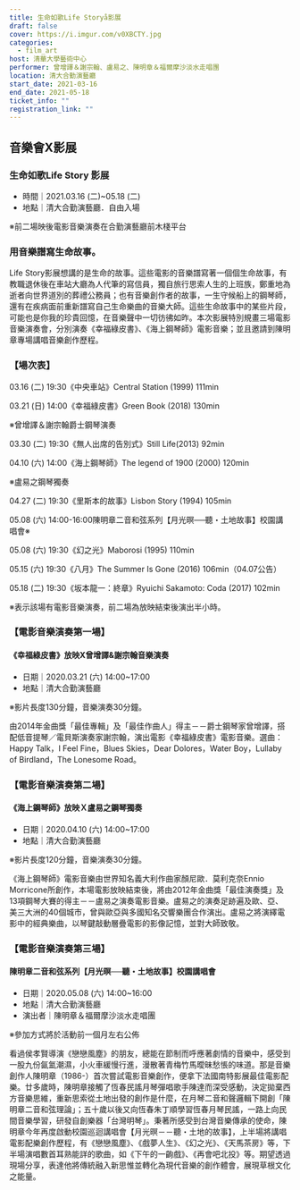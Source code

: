 ```yaml
---
title: 生命如歌Life Storyå影展
draft: false
cover: https://i.imgur.com/v0XBCTY.jpg
categories:
  - film_art
host: 清華大學藝術中心
performer: 曾增譯＆謝宗翰、盧易之、陳明章＆福爾摩沙淡水走唱團
location: 清大合勤演藝廳
start_date: 2021-03-16
end_date: 2021-05-18
ticket_info: ""
registration_link: ""
---
```

## 音樂會X影展
### 生命如歌Life Story 影展
* 時間｜2021.03.16 (二)~05.18 (二)
* 地點｜清大合勤演藝廳．自由入場

※前二場映後電影音樂演奏在合勤演藝廳前木棧平台

### 用音樂譜寫生命故事。

Life Story影展想講的是生命的故事。這些電影的音樂譜寫著一個個生命故事，有教職退休後在車站大廳為人代筆的寫信員，獨自旅行思索人生的上班族，鄭重地為逝者向世界道別的葬禮公務員；也有音樂創作者的故事，一生守候船上的鋼琴師，還有在疾病面前重新譜寫自己生命樂曲的音樂大師。這些生命故事中的某些片段，可能也是你我的珍貴回憶，在音樂聲中一切彷彿如昨。本次影展特別規畫三場電影音樂演奏會，分別演奏《幸福綠皮書》、《海上鋼琴師》電影音樂；並且邀請到陳明章專場講唱音樂創作歷程。

### 【場次表】
03.16 (二) 19:30《中央車站》Central Station (1999) 111min

03.21 (日) 14:00《幸福綠皮書》Green Book (2018) 130min

※曾增譯＆謝宗翰爵士鋼琴演奏

03.30 (二) 19:30《無人出席的告別式》Still Life(2013) 92min

04.10 (六) 14:00《海上鋼琴師》The legend of 1900 (2000) 120min

※盧易之鋼琴獨奏

04.27 (二) 19:30《里斯本的故事》Lisbon Story (1994) 105min

05.08 (六) 14:00-16:00陳明章二音和弦系列【月光暝──聽・土地故事】校園講唱會※

05.08 (六) 19:30《幻之光》Maborosi (1995) 110min

05.15 (六) 19:30《八月》The Summer Is Gone (2016) 106min（04.07公告）

05.18 (二) 19:30《坂本龍一：終章》Ryuichi Sakamoto: Coda (2017) 102min

※表示該場有電影音樂演奏，前二場為放映結束後演出半小時。

### 【電影音樂演奏第一場】
#### 《幸福綠皮書》放映X曾增譯&謝宗翰音樂演奏
* 日期｜2020.03.21 (六) 14:00~17:00
* 地點｜清大合勤演藝廳

※影片長度130分鐘，音樂演奏30分鐘。

由2014年金曲獎「最佳專輯」及「最佳作曲人」得主－－爵士鋼琴家曾增譯，搭配低音提琴／電貝斯演奏家謝宗翰，演出電影《幸福綠皮書》電影音樂。選曲：Happy Talk，I Feel Fine，Blues Skies，Dear Dolores，Water Boy，Lullaby of Birdland，The Lonesome Road。


### 【電影音樂演奏第二場】
#### 《海上鋼琴師》放映Ｘ盧易之鋼琴獨奏
* 日期｜2020.04.10 (六) 14:00~17:00
* 地點｜清大合勤演藝廳

※影片長度120分鐘，音樂演奏30分鐘。

《海上鋼琴師》電影音樂由世界知名義大利作曲家顏尼歐．莫利克奈Ennio Morricone所創作，本場電影放映結束後，將由2012年金曲獎「最佳演奏獎」及13項鋼琴大賽的得主－－盧易之演奏電影音樂。盧易之的演奏足跡遍及歐、亞、美三大洲的40個城市，曾與歐亞與多國知名交響樂團合作演出。盧易之將演繹電影中的經典樂曲，以琴鍵敲動層疊電影的影像記憶，並對大師致敬。


### 【電影音樂演奏第三場】
#### 陳明章二音和弦系列【月光暝──聽・土地故事】校園講唱會
* 日期｜2020.05.08 (六) 14:00~16:00
* 地點｜清大合勤演藝廳
* 演出者｜陳明章＆福爾摩沙淡水走唱團

※參加方式將於活動前一個月左右公佈

看過侯孝賢導演《戀戀風塵》的朋友，總能在節制而呼應著劇情的音樂中，感受到一股九份氤氳潮濕，小火車緩慢行進，漫散著青梅竹馬曖昧愁悵的味道。那是音樂創作人陳明章（1986-）首次嘗試電影音樂創作，便拿下法國南特影展最佳電影配樂。廿多歲時，陳明章接觸了恆春民謠月琴彈唱歌手陳達而深受感動，決定拋棄西方音樂思維，重新思索從土地出發的創作是什麼，在月琴二音和聲邏輯下開創「陳明章二音和弦理論」；五十歲以後又向恆春朱丁順學習恆春月琴民謠，一路上向民間音樂學習，研發自創樂器「台灣明琴」。秉著所感受到台灣音樂傳承的使命，陳明章今年再度啟動校園巡迴講唱會【月光暝－－聽・土地的故事】，上半場將講唱電影配樂創作歷程，有《戀戀風塵》、《戲夢人生》、《幻之光》、《天馬茶房》等，下半場演唱數首耳熟能詳的歌曲，如《下午的一齣戲》、《再會吧北投》等。期望透過現場分享，表達他將傳統融入新思惟並轉化為現代音樂的創作體會，展現草根文化之能量。